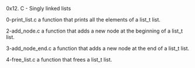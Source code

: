 0x12. C - Singly linked lists

0-print_list.c	a function that prints all the elements of a list_t list.

2-add_node.c	a function that adds a new node at the beginning of a list_t list.

3-add_node_end.c	a function that adds a new node at the end of a list_t list.

4-free_list.c	a function that frees a list_t list.
